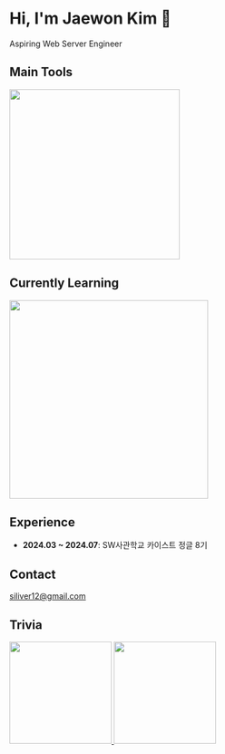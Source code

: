 # Hi, I'm Jaewon Kim 👋
Aspiring Web Server Engineer

## Main Tools
<a href="https://skillicons.dev">
  <img src="https://skillicons.dev/icons?i=nestjs,expressjs,typescript&theme=light" width='300px' />
</a>

## Currently Learning  
<a href="https://skillicons.dev">
  <img src="https://skillicons.dev/icons?i=mongodb,docker,aws,git&theme=light" width='350px' />
</a>

## Experience
- **2024.03 ~ 2024.07**: SW사관학교 카이스트 정글 8기


## Contact
[siliver12@gmail.com](mailto:siliver12@gmail.com)

## Trivia
<p>
  <a href="https://github.com/won-N-only">
    <img src="https://github-readme-stats.vercel.app/api?username=won-N-only&show_icons=true&theme=default#gh-light-mode-only" height="180" />
  </a>
  <a href="https://solved.ac/profile/siliver12">
    <img src="http://mazassumnida.wtf/api/v2/generate_badge?boj=siliver12" height="180" />
  </a>
</p>


<!--
**won-N-only/won-N-only** is a ✨ _special_ ✨ repository because its `README.md` (this file) appears on your GitHub profile.

Here are some ideas to get you started:

- 🔭 I’m currently working on ...
- 🌱 I’m currently learning ...
- 👯 I’m looking to collaborate on ...
- 🤔 I’m looking for help with ...
- 💬 Ask me about ...
- 📫 How to reach me: ...
- 😄 Pronouns: ...
- ⚡ Fun fact: ...
-->
